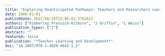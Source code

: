 ```yaml
---
title: "Exploring Unanticipated Pathways: Teachers and Researchers Learning about Their Practices through Classroom-Based Research"
date: 2008-01-01
publishDate: 2021-08-20T12:06:01.376261Z
authors: ["Kimberley Pressick-Kilborn", "J Griffin", "L Weiss"]
publication_types: ["2"]
abstract: ""
featured: false
publication: "*Teacher Learning and Development*"
doi: "10.1007/978-1-4020-4642-1_2"
---
```


